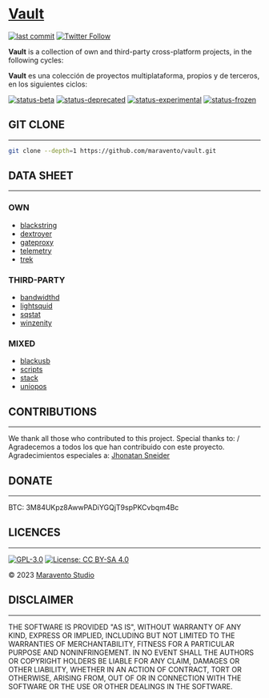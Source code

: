 # [Vault](https://www.maravento.com)

[![last commit](https://img.shields.io/github/last-commit/maravento/vault)](https://github.com/maravento/vault/)
[![Twitter Follow](https://img.shields.io/twitter/follow/maraventostudio.svg?style=social)](https://twitter.com/maraventostudio)

**Vault** is a collection of own and third-party cross-platform projects, in the following cycles:

**Vault** es una colección de proyectos multiplataforma, propios y de terceros, en los siguientes ciclos:

[![status-beta](https://img.shields.io/badge/status-beta-magenta.svg)](https://github.com/maravento/vault/tree/master/gateproxy)
[![status-deprecated](https://img.shields.io/badge/status-deprecated-red.svg)](https://lightsquid.sourceforge.net/)
[![status-experimental](https://img.shields.io/badge/status-experimental-orange.svg)](https://github.com/maravento/vault/tree/master/blackstring)
[![status-frozen](https://img.shields.io/badge/status-frozen-blue.svg)](https://github.com/maravento/vault/tree/master/bandwidthd)

## GIT CLONE

---

```bash
git clone --depth=1 https://github.com/maravento/vault.git
```

## DATA SHEET

---

### OWN

- [blackstring](https://github.com/maravento/vault/tree/master/blackstring)
- [dextroyer](https://github.com/maravento/vault/tree/master/dextroyer)
- [gateproxy](https://github.com/maravento/vault/tree/master/gateproxy)
- [telemetry](https://github.com/maravento/vault/tree/master/telemetry)
- [trek](https://github.com/maravento/vault/tree/master/trek)

### THIRD-PARTY

- [bandwidthd](https://github.com/maravento/vault/tree/master/bandwidthd)
- [lightsquid](https://github.com/maravento/vault/tree/master/lightsquid)
- [sqstat](https://github.com/maravento/vault/tree/master/sqstat)
- [winzenity](https://github.com/maravento/vault/tree/master/winzenity)

### MIXED

- [blackusb](https://github.com/maravento/vault/tree/master/blackusb)
- [scripts](https://github.com/maravento/vault/tree/master/scripts)
- [stack](https://github.com/maravento/vault/tree/master/stack)
- [uniopos](https://github.com/maravento/vault/tree/master/uniopos)

## CONTRIBUTIONS

---

We thank all those who contributed to this project. Special thanks to: / Agradecemos a todos los que han contribuido con este proyecto. Agradecimientos especiales a:
 [Jhonatan Sneider](https://github.com/sney2002)

## DONATE

---

BTC: 3M84UKpz8AwwPADiYGQjT9spPKCvbqm4Bc

## LICENCES

---

[![GPL-3.0](https://img.shields.io/badge/License-GPLv3-blue.svg)](https://www.gnu.org/licenses/gpl.txt)
[![License: CC BY-SA 4.0](https://img.shields.io/badge/License-CC_BY--SA_4.0-lightgrey.svg)](https://creativecommons.org/licenses/by-sa/4.0/)

© 2023 [Maravento Studio](https://www.maravento.com)

## DISCLAIMER

---

THE SOFTWARE IS PROVIDED "AS IS", WITHOUT WARRANTY OF ANY KIND, EXPRESS OR IMPLIED, INCLUDING BUT NOT LIMITED TO THE WARRANTIES OF MERCHANTABILITY, FITNESS FOR A PARTICULAR PURPOSE AND NONINFRINGEMENT. IN NO EVENT SHALL THE AUTHORS OR COPYRIGHT HOLDERS BE LIABLE FOR ANY CLAIM, DAMAGES OR OTHER LIABILITY, WHETHER IN AN ACTION OF CONTRACT, TORT OR OTHERWISE, ARISING FROM, OUT OF OR IN CONNECTION WITH THE SOFTWARE OR THE USE OR OTHER DEALINGS IN THE SOFTWARE.
